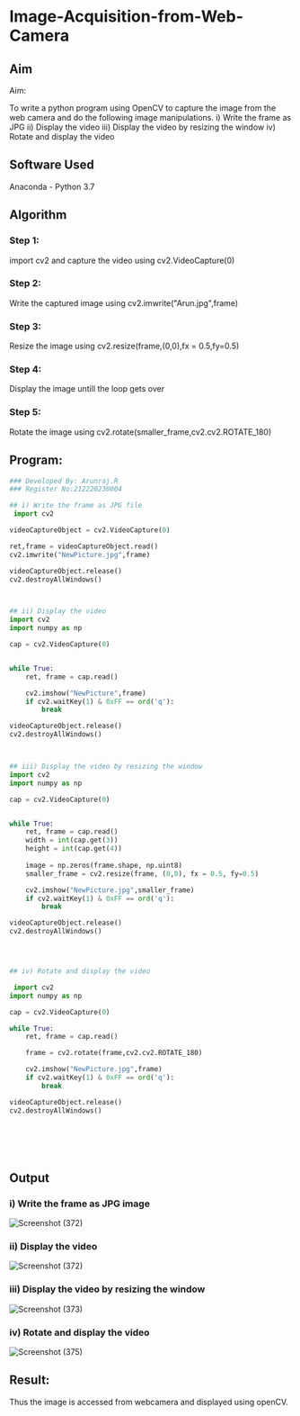 # Image-Acquisition-from-Web-Camera
## Aim
 
Aim:
 
To write a python program using OpenCV to capture the image from the web camera and do the following image manipulations.
i) Write the frame as JPG 
ii) Display the video 
iii) Display the video by resizing the window
iv) Rotate and display the video

## Software Used
Anaconda - Python 3.7
## Algorithm
### Step 1:
import cv2 and capture the video using cv2.VideoCapture(0)

### Step 2:
Write the captured image using cv2.imwrite("Arun.jpg",frame)

### Step 3:
Resize the image using cv2.resize(frame,(0,0),fx = 0.5,fy=0.5)

### Step 4:
Display the image untill the loop gets over

### Step 5:
Rotate the image using cv2.rotate(smaller_frame,cv2.cv2.ROTATE_180)

## Program:
``` Python
### Developed By: Arunraj.R
### Register No:212220230004

## i) Write the frame as JPG file
 import cv2

videoCaptureObject = cv2.VideoCapture(0)

ret,frame = videoCaptureObject.read()
cv2.imwrite("NewPicture.jpg",frame)

videoCaptureObject.release()
cv2.destroyAllWindows()



## ii) Display the video
import cv2
import numpy as np

cap = cv2.VideoCapture(0)


while True:
    ret, frame = cap.read()

    cv2.imshow("NewPicture",frame)
    if cv2.waitKey(1) & 0xFF == ord('q'):
        break

videoCaptureObject.release()
cv2.destroyAllWindows()



## iii) Display the video by resizing the window
import cv2
import numpy as np

cap = cv2.VideoCapture(0)


while True:
    ret, frame = cap.read()
    width = int(cap.get(3))
    height = int(cap.get(4))
    
    image = np.zeros(frame.shape, np.uint8)
    smaller_frame = cv2.resize(frame, (0,0), fx = 0.5, fy=0.5)

    cv2.imshow("NewPicture.jpg",smaller_frame)
    if cv2.waitKey(1) & 0xFF == ord('q'):
        break

videoCaptureObject.release()
cv2.destroyAllWindows()




## iv) Rotate and display the video

 import cv2
import numpy as np

cap = cv2.VideoCapture(0)

while True:
    ret, frame = cap.read()

    frame = cv2.rotate(frame,cv2.cv2.ROTATE_180)

    cv2.imshow("NewPicture.jpg",frame)
    if cv2.waitKey(1) & 0xFF == ord('q'):
        break

videoCaptureObject.release()
cv2.destroyAllWindows()







```
## Output

### i) Write the frame as JPG image
![Screenshot (372)](https://user-images.githubusercontent.com/75235747/161419608-84078450-d0e6-4280-a25a-a9032daaf5f5.png)



### ii) Display the video
![Screenshot (372)](https://user-images.githubusercontent.com/75235747/161419618-1bd200fb-7bd1-46ef-864f-f775feb893a3.png)



### iii) Display the video by resizing the window
![Screenshot (373)](https://user-images.githubusercontent.com/75235747/161419629-b2ce1c88-ede3-4309-947c-77c9328d6312.png)




### iv) Rotate and display the video
![Screenshot (375)](https://user-images.githubusercontent.com/75235747/161419633-5eef0a12-f594-4d84-a14d-a0935db0eca3.png)






## Result:
Thus the image is accessed from webcamera and displayed using openCV.
